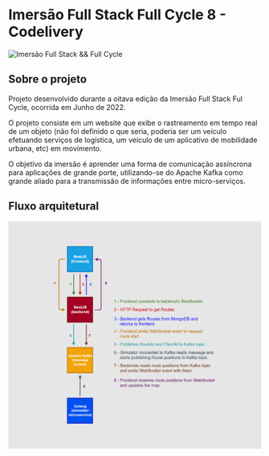 # Imersão Full Stack Full Cycle 8 - Codelivery
![Imersão Full Stack && Full Cycle](https://events-fullcycle.s3.amazonaws.com/events-fullcycle/static/site/img/grupo_4417.png)

## Sobre o projeto
Projeto desenvolvido durante a oitava edição da Imersão Full Stack Ful Cycle, ocorrida em Junho de 2022.

O projeto consiste em um website que exibe o rastreamento em tempo real de um objeto (não foi definido o que seria, poderia ser um veículo efetuando serviços de logística, um veículo de um aplicativo de mobilidade urbana, etc) em movimento.

O objetivo da imersão é aprender uma forma de comunicação assíncrona para aplicações de grande porte, utilizando-se do Apache Kafka como grande aliado para a transmissão de informações entre micro-serviços.

## Fluxo arquitetural

![Fluxo arquitetural](docs/arch_flow.png)
